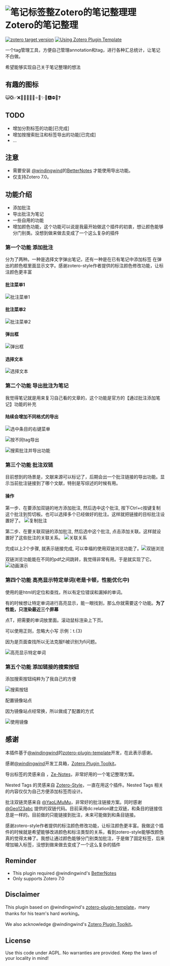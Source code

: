 # ![笔记标签整Zotero的笔记整理理](addon/chrome/content/icons/favicon.png)Zotero的笔记整理

[![zotero target version](https://img.shields.io/badge/Zotero-7-green?style=flat-square&logo=zotero&logoColor=CC2936)](https://www.zotero.org)
[![Using Zotero Plugin Template](https://img.shields.io/badge/Using-Zotero%20Plugin%20Template-blue?style=flat-square&logo=github)](https://github.com/windingwind/zotero-plugin-template)

一个tag管理工具，方便自己管理annotation和tag，进行各种汇总统计，让笔记不白做。

希望能够实现自己关于笔记整理的想法

## 有趣的图标

😺❎✅❌🐉🦀🐓🦋🌸⭐🌟✨📍🅰️⛔🚫❓

## TODO

- 增加分割标签的功能[已完成]
- 增加按搜索批注和标签导出的功能[已完成]
- ...

## 注意

- 需要安装 [@windingwind](https://github.com/windingwind)的[BetterNotes](https://github.com/windingwind/zotero-better-notes/releases/) 才能使用导出功能。
- 仅支持Zotero 7.0。

## 功能介绍

- 添加批注
- 导出批注为笔记
- 一些自用的功能
- 增加颜色功能，这个功能可以说是我最开始做这个插件的初衷，想让颜色能够分门别类。没想到做来做去变成了一个这么复杂的插件

### 第一个功能 添加批注

分为了两种。一种是选择文字弹出笔记，还有一种是在已有笔记中添加标签
在弹出的颜色框里面显示文字。感谢zotero-style作者提供的标注颜色修改功能，让标注颜色更丰富

#### 批注菜单1

![批注菜单1](./doc/批注菜单1.png)

#### 批注菜单2

![批注菜单2](./doc/批注菜单2.png)

#### 弹出框

![弹出框](./doc/弹出框.png)

#### 选择文本

![选择文本](./doc/选择文本.png)

### 第二个功能 导出批注为笔记

我觉得笔记就是用来复习自己看的文章的，这个功能是官方的【通过批注添加笔记】功能的补充

#### 陆续会增加不同格式的导出

![选中条目的右键菜单](./doc/2.1选中条目的右键菜单.png)

![按不同tag导出](./doc/2.2按不同tag导出.png)

![搜索批注并导出功能](./doc/2.3更新了查询结果显示界面.png)

### 第三个功能 批注双链

目前想到的场景是，文献来源可以标记了，后期会出一个批注链接的导出功能。显示当前批注链接到了哪个文献，特别是写综述的时候有用。

#### 操作

第一步、在要添加双链的地方添加批注, 然后选中这个批注, 按下Ctrl+c按键复制这个批注到剪切板。也可以选择多个已经做好的批注。这样就把链接的目标批注设置好了。 ![复制批注](doc/3.1复制批注.png)

第二步、在要关联双链的添加批注, 然后选中这个批注, 点击添加关联。这样就设置好了这些批注的关联关系。
![关联关系](doc/3.2添加关联.png)

完成以上2个步骤, 就表示链接完成, 可以幸福的使用双链浏览功能了。![双链浏览](doc/3.3显示关联的批注，点击跳转到对应pdf.png)

双链浏览功能能在不同的pdf之间跳转，我觉得非常有用。于是就实现了它。
![动画演示](doc/3双链操作.gif)

### 第四个功能 高亮显示特定单词(老是卡顿，性能优化中)

使用的是html的定位和查找，所以有定位错误和漏掉的单词。

有的时候想让特定单词进行高亮显示，能一眼找到，那么你就需要这个功能。**为了性能，只渲染最近三个屏幕**

点T，把需要的单词放里面。滚动鼠标渲染上下页。

可以使用正则，忽略大小写
示例：t.{3}

因为是页面查找所以无法克服fi被识别为ﬁ问题。

![高亮显示特定单词](doc/4高亮显示特定单词.png)

### 第五个功能 添加链接的搜索按钮

添加搜索按钮纯粹为了我自己的方便

![搜索按钮](doc/添加搜索按钮.png)

配置镜像站点

因为镜像站点经常换，所以做成了配置的方式

![使用镜像](doc/添加镜像站点.png)

## 感谢

本插件基于[@windingwind](https://github.com/windingwind)的[zotero-plugin-template](https://github.com/windingwind/zotero-plugin-template)开发，在此表示感谢。

感谢[@windingwind](https://github.com/windingwind)开发工具箱，[Zotero Plugin Toolkit](https://github.com/windingwind/zotero-plugin-toolkit)。

导出标签的灵感来自 ，[Ze-Notes](https://github.com/frianasoa/Ze-Notes)，非常好用的一个笔记整理方案。

Nested Tags 的灵感来自 [Zotero-Style](https://github.com/MuiseDestiny/zotero-style)，一直在用这个插件。Nested Tags 相关的内容仅仅为自己方便添加标签而设计。

批注双链灵感来自 [@YaoLiMuMu](https://github.com/windingwind/zotero-actions-tags/discussions/296)，非常好的批注链接方案。同时感谢 [@Geo123abc](https://github.com/Geo123abc) 提供的双链代码。目前采用dc:relation建立双链，和条目的链接信息是一样的。目前做的只能链接到批注，未来可能做到和条目链接。

感谢zotero-style作者提供的标注颜色修改功能，让标注颜色更丰富。我做这个插件的时候就是希望能够改进颜色和标注类型的关系，看到zotero-style能够改颜色真的觉得太棒了。我想让通过颜色能够分门别类加批注，于是做了固定标签，后来增加输入标签，没想到做来做去变成了一个这么复杂的插件

## Reminder

- This plugin required @windingwind's [BetterNotes](https://github.com/windingwind/zotero-better-notes/releases/)
- Only supports Zotero 7.0

## Disclaimer

This plugin based on @windingwind's [zotero-plugin-template](https://github.com/windingwind/zotero-plugin-template)，many thanks for his team's hard working。

We also acknowledge @windingwind's [Zotero Plugin Toolkit](https://github.com/windingwind/zotero-plugin-toolkit)。

## License

Use this code under AGPL. No warranties are provided. Keep the laws of your locality in mind!
